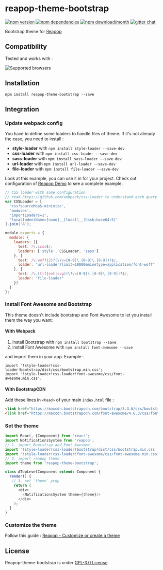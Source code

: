 # reapop-theme-bootstrap

[![npm version](https://img.shields.io/npm/v/reapop-theme-bootstrap.svg?style=flat-square)](https://www.npmjs.com/package/reapop-theme-bootstrap) [![npm dependencies](https://img.shields.io/david/LouisBarranqueiro/reapop-theme-bootstrap.svg?style=flat-square)](https://www.npmjs.com/package/reapop-theme-bootstrap) [![npm download/month](https://img.shields.io/npm/dm/reapop-theme-bootstrap.svg?style=flat-square)](https://www.npmjs.com/package/reapop-theme-bootstrap) [![gitter chat](https://img.shields.io/gitter/room/LouisBarranqueiro/reapop-theme-bootstrap.svg?style=flat-square)](https://gitter.im/LouisBarranqueiro/reapop-theme-bootstrap)

Bootstrap theme for [Reapop](https://github.com/LouisBarranqueiro/reapop) 

## Compatibility

Tested and works with :

![Supported browsers](https://reapop-theme-bootstrap.s3.eu-central-1.amazonaws.com/supported-browsers.jpg)

## Installation

```
npm install reapop-theme-bootstrap --save
```

## Integration

### Update webpack config

You have to define some loaders to handle files of theme. If it's not already the case, you need to install :

 - **style-loader** with `npm install style-loader --save-dev`
 - **css-loader** with `npm install css-loader --save-dev`
 - **sass-loader** with `npm install sass-loader --save-dev`
 - **url-loader** with `npm install url-loader --save-dev`
 - **file-loader** with `npm install file-loader --save-dev`

Look at this example, you can use it in for your project. Check out configuration of [Reapop Demo](https://github.com/LouisBarranqueiro/reapop) to see a complete example.

``` js
// CSS loader with some configuration
// read https://github.com/webpack/css-loader to understand each query parameters
var CSSLoader = [
  'css?sourceMap&-minimize',
  'modules',
  'importLoaders=1',
  'localIndentName=[name]__[local]__[hash:base64:5]'
].join('&');

module.exports = {
  module: {
    loaders: [{
      test: /\.scss$/,
      loaders: ['style', CSSLoader, 'sass']
    }, {
      test: /\.woff(2)?(\?v=[0-9]\.[0-9]\.[0-9])?$/,
      loader: "url-loader?limit=10000&minetype=application/font-woff"
    }, {
      test: /\.(ttf|eot|svg)(\?v=[0-9]\.[0-9]\.[0-9])?$/,
      loader: "file-loader"
    }]
  }
};
```

### Install Font Awesome and Bootstrap

This theme doesn't include bootstrap and Font Awesome to let you install them the way you want:

#### With Webpack

1. Install Bootstrap with `npm install bootstrap --save`
2. Install Font Awesome with `npm install font-awesome --save`

and import them in your app. Example :

```
import '!style-loader!css-loader!bootstrap/dist/css/bootstrap.min.css';
import '!style-loader!css-loader!font-awesome/css/font-awesome.min.css';
```

#### With BootstrapCDN

Add these lines in `<head>` of your main `index.html` file :
``` html 
<link href="https://maxcdn.bootstrapcdn.com/bootstrap/3.3.6/css/bootstrap.min.css" rel="stylesheet"
<link href="https://maxcdn.bootstrapcdn.com/font-awesome/4.6.3/css/font-awesome.min.css" rel="stylesheet"
```

### Set the theme

``` js
import React, {Component} from 'react';
import NotificationsSystem from 'reapop';
// 1. import Bootstrap and Font Awesome
import '!style-loader!css-loader!bootstrap/dist/css/bootstrap.min.css';
import '!style-loader!css-loader!font-awesome/css/font-awesome.min.css';
// 2. import reapop theme
import theme from 'reapop-theme-bootstrap';

class ATopLevelComponent extends Component {
  render() { 
   // 3. set `theme` prop
    return (
      <div>
        <NotificationsSystem theme={theme}/>
      </div>
    );
  }
}
```

### Customize the theme

Follow this guide : [Reapop - Customize or create a theme](https://github.com/LouisBarranqueiro/reapop/blob/master/docs/api.md#customize-or-create-a-theme)

## License 

Reapop-theme-bootstrap is under [GPL-3.0 License](https://github.com/LouisBarranqueiro/reapop-theme-bootstrap/blob/master/LICENSE)